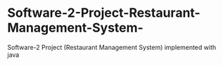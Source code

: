 # Software-2-Project-Restaurant-Management-System-
Software-2 Project (Restaurant Management System) implemented with java
